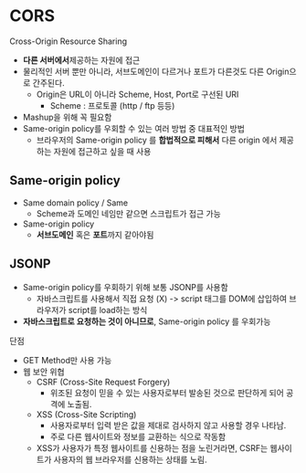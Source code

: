 # CORS
Cross-Origin Resource Sharing

* **다른 서버에서**제공하는 자원에 접근
* 물리적인 서버 뿐만 아니라, 서브도메인이 다르거나 포트가 다른것도 다른 Origin으로 간주된다.
	* Origin은 URL이 아니라 Scheme, Host, Port로 구선된 URI 
		* Scheme : 프로토콜 (http / ftp 등등) 
* Mashup을 위해 꼭 필요함
* Same-origin policy를 우회할 수 있는 여러 방법 중 대표적인 방법
	* 브라우저의 Same-origin policy 를 **합법적으로 피해서** 다른 origin 에서 제공하는 자원에 접근하고 싶을 때 사용 

## Same-origin policy 
* Same domain policy / Same 
	* Scheme과 도메인 네임만 같으면 스크립트가 접근 가능
* Same-origin policy
	* **서브도메인** 혹은 **포트**까지 같아야됨 	

## JSONP
* Same-origin policy를 우회하기 위해 보통 JSONP를 사용함
	* 자바스크립트를 사용해서 직접 요청 (X) ->  script 태그를 DOM에 삽입하여 브라우저가 script를 load하는 방식
* **자바스크립트로 요청하는 것이 아니므로**, Same-origin policy 를 우회가능

단점

* GET Method만 사용 가능
* 웹 보안 위협
	* CSRF (Cross-Site Request Forgery)
		* 위조된 요청이 믿을 수 있는 사용자로부터 발송된 것으로 판단하게 되어 공격에 노출됨.
	* XSS (Cross-Site Scripting) 
		* 사용자로부터 입력 받은 값을 제대로 검사하지 않고 사용할 경우 나타남.
		* 주로 다른 웹사이트와 정보를 교환하는 식으로 작동함
	* XSS가 사용자가 특정 웹사이트를 신용하는 점을 노린거라면, CSRF는 웹사이트가 사용자의 웹 브라우저를 신용하는 상태를 노림.
		